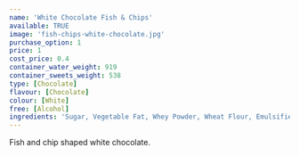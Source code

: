 ```yaml
---
name: 'White Chocolate Fish & Chips'
available: TRUE
image: 'fish-chips-white-chocolate.jpg'
purchase_option: 1
price: 1
cost_price: 0.4
container_water_weight: 919
container_sweets_weight: 538
type: [Chocolate]
flavour: [Chocolate]
colour: [White]
free: [Alcohol]
ingredients: 'Sugar, Vegetable Fat, Whey Powder, Wheat Flour, Emulsifier: Soya Lecithin'
---
```

Fish and chip shaped white chocolate.